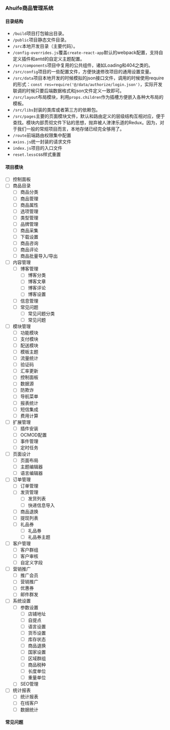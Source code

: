 ### Ahuife商品管理系统

#### 目录结构
- `/build`项目打包输出目录。
- `/public`项目静态文件目录。
- `/src`本地开发目录（主要代码）。
- `/config-overrides.js`覆盖`create-react-app`默认的webpack配置，支持自定义插件和antd的自定义主题配置。
- `/src/components`项目中复用的公共组件，诸如Loading和404之类的。
- `/src/config`项目的一些配置文件，方便快速修改项目的通用设置变量。
- `/src/data`项目本地开发的时候模拟的json接口文件，调用的时候使用require的形式：`const res=require('@/data/authorize/login.json')`，实际开发联调的时候只要后端数据格式和json文件定义一致即可。
- `/src/layout`布局模块，利用`props.children`作为插槽方便嵌入各种大布局的模板。
- `/src/libs`封装的类库或者第三方的依赖包。
- `/src/pages`主要的页面模块文件，默认和路由定义的层级结构互相对应，便于查找。模块内部贯彻文件下钻的思想，抛弃被人津津乐道的Redux。因为，对于我们一般的常规项目而言，本地存储已经完全够用了。
- `/route`前端路由权限集中配置
- `axios.js`统一封装的请求文件
- `index.js`项目的入口文件
- `reset.less`css样式重置

#### 项目模块
- [ ] 控制面板
- [ ] 商品目录
    - [ ] 商品分类       
    - [ ] 商品管理  
    - [ ] 商品属性
    - [ ] 选项管理    
    - [ ] 类型管理
    - [ ] 品牌管理
    - [ ] 商品采集
    - [ ] 下载设置
    - [ ] 商品咨询
    - [ ] 商品评论
    - [ ] 商品批量导入/导出
- [ ] 内容管理
    - [ ] 博客管理
        - [ ] 博客分类
        - [ ] 博客文章
        - [ ] 博客评论
        - [ ] 博客设置
    - [ ] 信息管理
    - [ ] 常见问题
        - [ ] 常见问题分类
        - [ ] 常见问题
- [ ] 模块管理
    - [ ] 功能模块
    - [ ] 支付模块
    - [ ] 配送模块
    - [ ] 模板主题
    - [ ] 流量统计
    - [ ] 验证码
    - [ ] 汇率更新
    - [ ] 控制面板
    - [ ] 数据源
    - [ ] 防欺诈
    - [ ] 导航菜单
    - [ ] 报表统计
    - [ ] 短信集成
    - [ ] 费用计算
- [ ] 扩展管理
    - [ ] 插件安装
    - [ ] OCMOD配置
    - [ ] 事件管理
    - [ ] 定时任务
- [ ] 页面设计
    - [ ] 页面布局
    - [ ] 主题编辑器
    - [ ] 语言编辑器
- [ ] 订单管理
    - [ ] 订单管理
    - [ ] 发货管理
        - [ ] 发货列表
        - [ ] 快递信息导入
    - [ ] 商品退换
    - [ ] 提现列表
    - [ ] 礼品券
        - [ ] 礼品券
        - [ ] 礼品券主题
- [ ] 客户管理
    - [ ] 客户群组
    - [ ] 客户审核
    - [ ] 自定义字段
- [ ] 营销推广
    - [ ] 推广会员
    - [ ] 营销推广
    - [ ] 优惠券
    - [ ] 邮件群发
- [ ] 系统设置
    - [ ] 参数设置
        - [ ] 店铺地址
        - [ ] 自提点
        - [ ] 语言设置
        - [ ] 货币设置
        - [ ] 库存状态
        - [ ] 商品退换
        - [ ] 国家设置
        - [ ] 区域群组
        - [ ] 商品税种
        - [ ] 长度单位
        - [ ] 重量单位
    - [ ] SEO管理
- [ ] 统计报表
    - [ ] 统计报表
    - [ ] 在线客户
    - [ ] 数据统计

#### 常见问题

